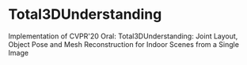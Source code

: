 # Total3DUnderstanding
Implementation of CVPR'20 Oral: Total3DUnderstanding: Joint Layout, Object Pose and Mesh Reconstruction for Indoor Scenes from a Single Image
